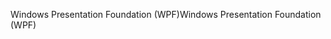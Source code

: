 <span data-ttu-id="62db0-101">Windows Presentation Foundation (WPF)</span><span class="sxs-lookup"><span data-stu-id="62db0-101">Windows Presentation Foundation (WPF)</span></span>